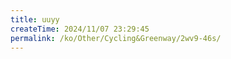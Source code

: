 ```yaml
---
title: uuyy
createTime: 2024/11/07 23:29:45
permalink: /ko/Other/Cycling&Greenway/2wv9-46s/
---
```

